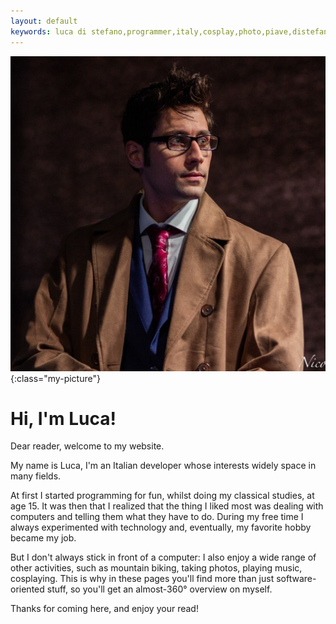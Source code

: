 ```yaml
---
layout: default
keywords: luca di stefano,programmer,italy,cosplay,photo,piave,distefano,developer,web,java,scala,ldsoftware,software
---
```


![This is me!](/static/photos/me.jpg){:class="my-picture"}

# Hi, I'm Luca!

Dear reader, welcome to my website.

My name is Luca, I'm an Italian developer whose interests widely space in many fields.

At first I started programming for fun, whilst doing my classical studies, at age 15.
It was then that I realized that the thing I liked most was dealing with computers
and telling them what they have to do.
During my free time I always experimented with technology and, eventually,
my favorite hobby became my job.

But I don't always stick in front of a computer: I also enjoy a wide range of other activities,
such as mountain biking, taking photos, playing music, cosplaying.
This is why in these pages you'll find more than just software-oriented stuff,
so you'll get an almost-360° overview on myself.

Thanks for coming here, and enjoy your read!
